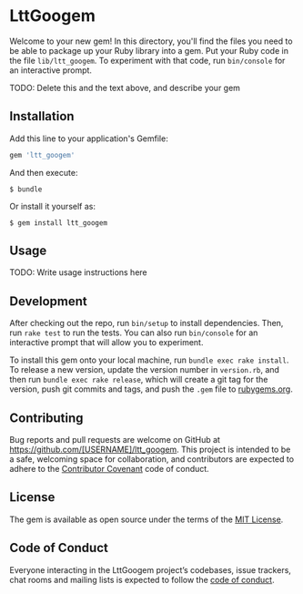 # LttGoogem

Welcome to your new gem! In this directory, you'll find the files you need to be able to package up your Ruby library into a gem. Put your Ruby code in the file `lib/ltt_googem`. To experiment with that code, run `bin/console` for an interactive prompt.

TODO: Delete this and the text above, and describe your gem

## Installation

Add this line to your application's Gemfile:

```ruby
gem 'ltt_googem'
```

And then execute:

    $ bundle

Or install it yourself as:

    $ gem install ltt_googem

## Usage

TODO: Write usage instructions here

## Development

After checking out the repo, run `bin/setup` to install dependencies. Then, run `rake test` to run the tests. You can also run `bin/console` for an interactive prompt that will allow you to experiment.

To install this gem onto your local machine, run `bundle exec rake install`. To release a new version, update the version number in `version.rb`, and then run `bundle exec rake release`, which will create a git tag for the version, push git commits and tags, and push the `.gem` file to [rubygems.org](https://rubygems.org).

## Contributing

Bug reports and pull requests are welcome on GitHub at https://github.com/[USERNAME]/ltt_googem. This project is intended to be a safe, welcoming space for collaboration, and contributors are expected to adhere to the [Contributor Covenant](http://contributor-covenant.org) code of conduct.

## License

The gem is available as open source under the terms of the [MIT License](https://opensource.org/licenses/MIT).

## Code of Conduct

Everyone interacting in the LttGoogem project’s codebases, issue trackers, chat rooms and mailing lists is expected to follow the [code of conduct](https://github.com/[USERNAME]/ltt_googem/blob/master/CODE_OF_CONDUCT.md).
